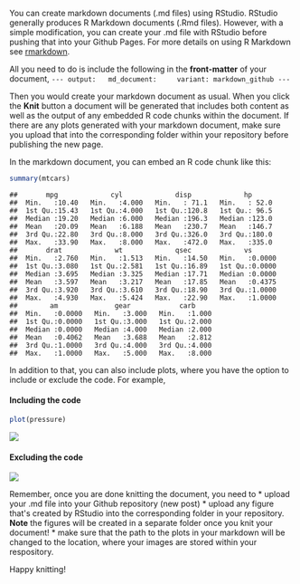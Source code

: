 You can create markdown documents (.md files) using RStudio. RStudio generally produces R Markdown documents (.Rmd files). However, with a simple modification, you can create your .md file with RStudio before pushing that into your Github Pages. For more details on using R Markdown see [rmarkdown](http://rmarkdown.rstudio.com).

All you need to do is include the following in the **front-matter** of your document, `--- output:   md_document:     variant: markdown_github ---`

Then you would create your markdown document as usual. When you click the **Knit** button a document will be generated that includes both content as well as the output of any embedded R code chunks within the document. If there are any plots generated with your markdown document, make sure you upload that into the corresponding folder within your repository before publishing the new page.

In the markdown document, you can embed an R code chunk like this:

``` r
summary(mtcars)
```

    ##       mpg             cyl             disp             hp       
    ##  Min.   :10.40   Min.   :4.000   Min.   : 71.1   Min.   : 52.0  
    ##  1st Qu.:15.43   1st Qu.:4.000   1st Qu.:120.8   1st Qu.: 96.5  
    ##  Median :19.20   Median :6.000   Median :196.3   Median :123.0  
    ##  Mean   :20.09   Mean   :6.188   Mean   :230.7   Mean   :146.7  
    ##  3rd Qu.:22.80   3rd Qu.:8.000   3rd Qu.:326.0   3rd Qu.:180.0  
    ##  Max.   :33.90   Max.   :8.000   Max.   :472.0   Max.   :335.0  
    ##       drat             wt             qsec             vs        
    ##  Min.   :2.760   Min.   :1.513   Min.   :14.50   Min.   :0.0000  
    ##  1st Qu.:3.080   1st Qu.:2.581   1st Qu.:16.89   1st Qu.:0.0000  
    ##  Median :3.695   Median :3.325   Median :17.71   Median :0.0000  
    ##  Mean   :3.597   Mean   :3.217   Mean   :17.85   Mean   :0.4375  
    ##  3rd Qu.:3.920   3rd Qu.:3.610   3rd Qu.:18.90   3rd Qu.:1.0000  
    ##  Max.   :4.930   Max.   :5.424   Max.   :22.90   Max.   :1.0000  
    ##        am              gear            carb      
    ##  Min.   :0.0000   Min.   :3.000   Min.   :1.000  
    ##  1st Qu.:0.0000   1st Qu.:3.000   1st Qu.:2.000  
    ##  Median :0.0000   Median :4.000   Median :2.000  
    ##  Mean   :0.4062   Mean   :3.688   Mean   :2.812  
    ##  3rd Qu.:1.0000   3rd Qu.:4.000   3rd Qu.:4.000  
    ##  Max.   :1.0000   Max.   :5.000   Max.   :8.000

In addition to that, you can also include plots, where you have the option to include or exclude the code. For example,

#### Including the code

``` r
plot(pressure)
```

![](2020-02-19-Creating-MD-from-RMD_files/figure-markdown_github/pressure-1.png)

#### Excluding the code

![](2020-02-19-Creating-MD-from-RMD_files/figure-markdown_github/unnamed-chunk-1-1.png)

Remember, once you are done knitting the document, you need to \* upload your .md file into your Github repository (new post) \* upload any figure that's created by RStudio into the corresponding folder in your repository. **Note** the figures will be created in a separate folder once you knit your document! \* make sure that the path to the plots in your markdown will be changed to the location, where your images are stored within your respository.

Happy knitting!
